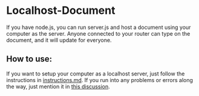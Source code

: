 # Localhost-Document
If you have node.js, you can run server.js and host a document using your computer as the server.  Anyone connected to your router can type on the document, and it will update for everyone.

## How to use:
If you want to setup your computer as a localhost server, just follow the instructions in [instructions.md]().  If you run into any problems or errors along the way, just mention it in [this discussion]().
